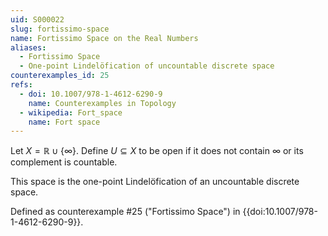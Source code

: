 ```yaml
---
uid: S000022
slug: fortissimo-space
name: Fortissimo Space on the Real Numbers
aliases:
  - Fortissimo Space
  - One-point Lindelöfication of uncountable discrete space
counterexamples_id: 25
refs:
  - doi: 10.1007/978-1-4612-6290-9 
    name: Counterexamples in Topology
  - wikipedia: Fort_space
    name: Fort space
---
```


Let $X=\mathbb{R}\cup\{\infty\}$.
Define $U \subseteq X$ to be open if it does not contain $\infty$ or its complement is countable.

This space is the one-point Lindelöfication of an uncountable discrete space.

Defined as counterexample #25 ("Fortissimo Space")
in {{doi:10.1007/978-1-4612-6290-9}}.
